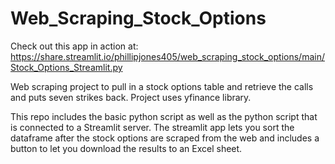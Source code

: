 # Web_Scraping_Stock_Options
Check out this app in action at:
https://share.streamlit.io/phillipjones405/web_scraping_stock_options/main/Stock_Options_Streamlit.py

Web scraping project to pull in a stock options table and retrieve the calls and puts seven strikes back.
Project uses yfinance library.

This repo includes the basic python script as well as the python script that is connected to a Streamlit server.  The streamlit app lets you sort the dataframe after the stock options are scraped from the web and includes a button to let you download the results to an Excel sheet.

